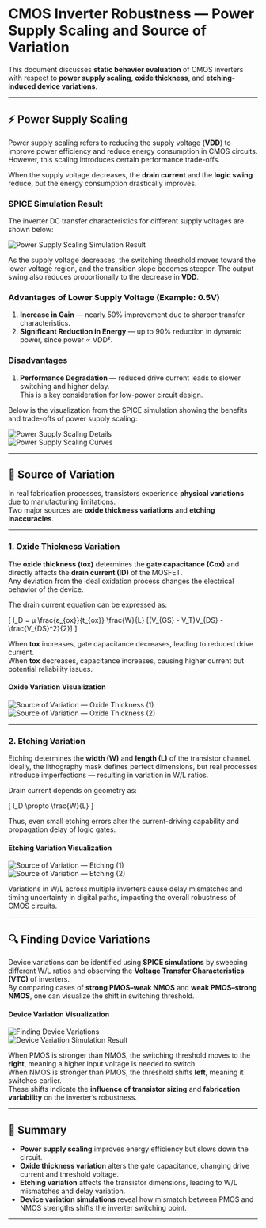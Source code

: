 # CMOS Inverter Robustness — Power Supply Scaling and Source of Variation

This document discusses **static behavior evaluation** of CMOS inverters with respect to **power supply scaling**, **oxide thickness**, and **etching-induced device variations**.  


---

## ⚡ Power Supply Scaling

Power supply scaling refers to reducing the supply voltage (**VDD**) to improve power efficiency and reduce energy consumption in CMOS circuits. However, this scaling introduces certain performance trade-offs.

When the supply voltage decreases, the **drain current** and the **logic swing** reduce, but the energy consumption drastically improves.

### SPICE Simulation Result

The inverter DC transfer characteristics for different supply voltages are shown below:

![Power Supply Scaling Simulation Result](images/power_supply_variation_sim.png)

As the supply voltage decreases, the switching threshold moves toward the lower voltage region, and the transition slope becomes steeper. The output swing also reduces proportionally to the decrease in **VDD**.

### Advantages of Lower Supply Voltage (Example: 0.5V)

1. **Increase in Gain** — nearly 50% improvement due to sharper transfer characteristics.  
2. **Significant Reduction in Energy** — up to 90% reduction in dynamic power, since power ∝ VDD².

### Disadvantages

1. **Performance Degradation** — reduced drive current leads to slower switching and higher delay.  
   This is a key consideration for low-power circuit design.

Below is the visualization from the SPICE simulation showing the benefits and trade-offs of power supply scaling:

![Power Supply Scaling Details](images/power_supply_scaling_1.png)  
![Power Supply Scaling Curves](images/power_supply_scaling_2.png)

---

## 🧩 Source of Variation

In real fabrication processes, transistors experience **physical variations** due to manufacturing limitations.  
Two major sources are **oxide thickness variations** and **etching inaccuracies**.

---

### 1. Oxide Thickness Variation

The **oxide thickness (tox)** determines the **gate capacitance (Cox)** and directly affects the **drain current (ID)** of the MOSFET.  
Any deviation from the ideal oxidation process changes the electrical behavior of the device.

The drain current equation can be expressed as:

\[
I_D = μ \frac{ε_{ox}}{t_{ox}} \frac{W}{L} [(V_{GS} - V_T)V_{DS} - \frac{V_{DS}^2}{2}]
\]

When **tox** increases, gate capacitance decreases, leading to reduced drive current.  
When **tox** decreases, capacitance increases, causing higher current but potential reliability issues.

#### Oxide Variation Visualization

![Source of Variation — Oxide Thickness (1)](images/src_of_variation_oxide_thickness_1.png)  
![Source of Variation — Oxide Thickness (2)](images/src_of_variation_oxide_thickness_2.png)

---

### 2. Etching Variation

Etching determines the **width (W)** and **length (L)** of the transistor channel.  
Ideally, the lithography mask defines perfect dimensions, but real processes introduce imperfections — resulting in variation in W/L ratios.

Drain current depends on geometry as:

\[
I_D \propto \frac{W}{L}
\]

Thus, even small etching errors alter the current-driving capability and propagation delay of logic gates.

#### Etching Variation Visualization

![Source of Variation — Etching (1)](images/source_of_variation_eteching_1.png)  
![Source of Variation — Etching (2)](images/source_of_variation_eteching_2.png)

Variations in W/L across multiple inverters cause delay mismatches and timing uncertainty in digital paths, impacting the overall robustness of CMOS circuits.

---

## 🔍 Finding Device Variations

Device variations can be identified using **SPICE simulations** by sweeping different W/L ratios and observing the **Voltage Transfer Characteristics (VTC)** of inverters.  
By comparing cases of **strong PMOS–weak NMOS** and **weak PMOS–strong NMOS**, one can visualize the shift in switching threshold.

#### Device Variation Visualization

![Finding Device Variations](images/finding_device_variations.png)  
![Device Variation Simulation Result](images/device_variation_sim.png)

When PMOS is stronger than NMOS, the switching threshold moves to the **right**, meaning a higher input voltage is needed to switch.  
When NMOS is stronger than PMOS, the threshold shifts **left**, meaning it switches earlier.  
These shifts indicate the **influence of transistor sizing** and **fabrication variability** on the inverter’s robustness.

---

## 🧠 Summary

- **Power supply scaling** improves energy efficiency but slows down the circuit.  
- **Oxide thickness variation** alters the gate capacitance, changing drive current and threshold voltage.  
- **Etching variation** affects the transistor dimensions, leading to W/L mismatches and delay variation.  
- **Device variation simulations** reveal how mismatch between PMOS and NMOS strengths shifts the inverter switching point.


---
